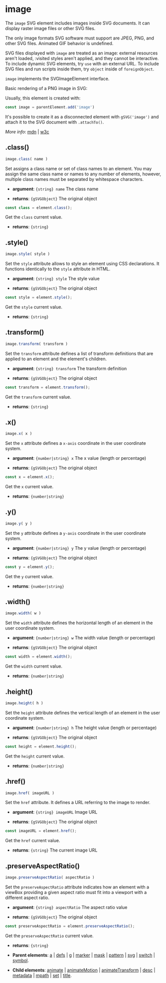 # image

The `image` SVG element includes images inside SVG documents. It can display raster image files or other SVG files.

The only image formats SVG software must support are JPEG, PNG, and other SVG files. Animated GIF behavior is undefined.

SVG files displayed with `image` are treated as an image: external resources aren't loaded, :visited styles aren't applied, and they cannot be interactive. To include dynamic SVG elements, try `use` with an external URL. To include SVG files and run scripts inside them, try `object` inside of `foreignObject`.

`image` implements the SVGImageElement interface.

Basic rendering of a PNG image in SVG:



Usually, this element is created with:
      
```js
const image = parentElement.add('image')
```

It's possible to create it as a disconnected element with `gSVG('image')` and attach it to the SVG document with `.attachTo()`.

*More info*:
      [mdn](https://developer.mozilla.org//en-US/docs/Web/SVG/Element/image) | [w3c](https://svgwg.org/svg2-draft/single-page.html#embedded-ImageElement)

## .class()


```js
image.class( name )
```
Set assigns a class name or set of class names to an element. You may assign the same class name or names to any number of elements, however, multiple class names must be separated by whitespace characters.

- **argument**: `{string} name` The class name 

- **returns**: `{gSVGObject}` The original object


```js
const class = element.class();
```
Get the `class` current value.

- **returns**: `{string}` 

## .style()


```js
image.style( style )
```
Set the `style` attribute allows to style an element using CSS declarations. It functions identically to the `style` attribute in HTML.

- **argument**: `{string} style` The style value 

- **returns**: `{gSVGObject}` The original object


```js
const style = element.style();
```
Get the `style` current value.

- **returns**: `{string}` 

## .transform()


```js
image.transform( transform )
```
Set the `transform` attribute defines a list of transform definitions that are applied to an element and the element's children.

- **argument**: `{string} transform` The transform definition  

- **returns**: `{gSVGObject}` The original object


```js
const transform = element.transform();
```
Get the `transform` current value.

- **returns**: `{string}` 

## .x()


```js
image.x( x )
```
Set the `x` attribute defines a `x-axis` coordinate in the user coordinate system.

- **argument**: `{number|string} x` The x value (length or percentage) 

- **returns**: `{gSVGObject}` The original object


```js
const x = element.x();
```
Get the `x` current value.

- **returns**: `{number|string}` 

## .y()


```js
image.y( y )
```
Set the `y` attribute defines a `y-axis` coordinate in the user coordinate system.

- **argument**: `{number|string} y` The y value (length or percentage) 

- **returns**: `{gSVGObject}` The original object


```js
const y = element.y();
```
Get the `y` current value.

- **returns**: `{number|string}` 

## .width()


```js
image.width( w )
```
Set the `width` attribute defines the horizontal length of an element in the user coordinate system.

- **argument**: `{number|string} w` The width value (length or percentage) 

- **returns**: `{gSVGObject}` The original object


```js
const width = element.width();
```
Get the `width` current value.

- **returns**: `{number|string}` 

## .height()


```js
image.height( h )
```
Set the `height` attribute defines the vertical length of an element in the user coordinate system.

- **argument**: `{number|string} h` The height value (length or percentage)

- **returns**: `{gSVGObject}` The original object


```js
const height = element.height();
```
Get the `height` current value.

- **returns**: `{number|string}` 

## .href()


```js
image.href( imageURL )
```
Set the `href` attribute. It defines a URL referring to the image to render.

- **argument**: `{string} imageURL` Image URL

- **returns**: `{gSVGObject}` The original object


```js
const imageURL = element.href();
```
Get the `href` current value.

- **returns**: `{string}` The current image URL

## .preserveAspectRatio()


```js
image.preserveAspectRatio( aspectRatio )
```
Set the `preserveAspectRatio` attribute indicates how an element with a viewBox providing a given aspect ratio must fit into a viewport with a different aspect ratio.

- **argument**: `{string} aspectRatio` The aspect ratio value 

- **returns**: `{gSVGObject}` The original object


```js
const preserveAspectRatio = element.preserveAspectRatio();
```
Get the `preserveAspectRatio` current value.

- **returns**: `{string}` 

- **Parent elements**: [a](./a.md) | [defs](./defs.md) | [g](./g.md) | [marker](./marker.md) | [mask](./mask.md) | [pattern](./pattern.md) | [svg](./svg.md) | [switch](./switch.md) | [symbol](./symbol.md).

- **Child elements**: [animate](./animate.md) | [animateMotion](./animateMotion.md) | [animateTransform](./animateTransform.md) | [desc](./desc.md) |  [metadata](./metadata.md) | [mpath](./mpath.md) | [set](./set.md) | [title](./title.md).

